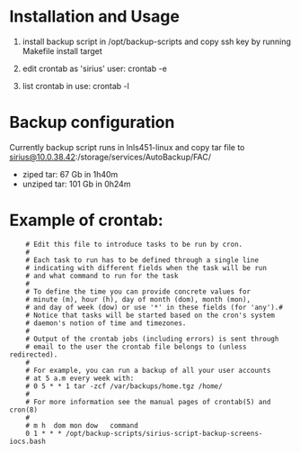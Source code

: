 # Installation and Usage

1. install backup script in /opt/backup-scripts and copy ssh key by running Makefile install target

2. edit crontab as 'sirius' user:
    crontab -e

3. list crontab in use:
    crontab -l

# Backup configuration

Currently backup script runs in lnls451-linux and copy tar file
to sirius@10.0.38.42:/storage/services/AutoBackup/FAC/
- ziped tar: 67 Gb in 1h40m
- unziped tar: 101 Gb in 0h24m

# Example of crontab:

        # Edit this file to introduce tasks to be run by cron.
        # 
        # Each task to run has to be defined through a single line
        # indicating with different fields when the task will be run
        # and what command to run for the task
        # 
        # To define the time you can provide concrete values for
        # minute (m), hour (h), day of month (dom), month (mon),
        # and day of week (dow) or use '*' in these fields (for 'any').# 
        # Notice that tasks will be started based on the cron's system
        # daemon's notion of time and timezones.
        # 
        # Output of the crontab jobs (including errors) is sent through
        # email to the user the crontab file belongs to (unless redirected).
        # 
        # For example, you can run a backup of all your user accounts
        # at 5 a.m every week with:
        # 0 5 * * 1 tar -zcf /var/backups/home.tgz /home/
        # 
        # For more information see the manual pages of crontab(5) and cron(8)
        # 
        # m h  dom mon dow   command
        0 1 * * * /opt/backup-scripts/sirius-script-backup-screens-iocs.bash

